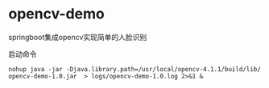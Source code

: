# opencv-demo
springboot集成opencv实现简单的人脸识别


启动命令
```shell script
nohup java -jar -Djava.library.path=/usr/local/opencv-4.1.1/build/lib/ opencv-demo-1.0.jar  > logs/opencv-demo-1.0.log 2>&1 &
```
